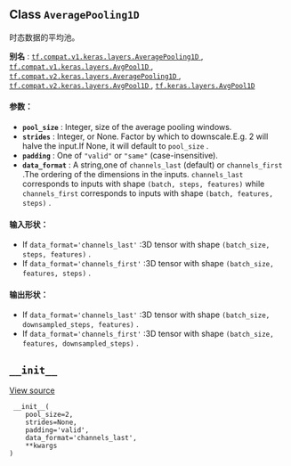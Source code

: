 

## Class  `AveragePooling1D` 
时态数据的平均池。

**别名** : [ `tf.compat.v1.keras.layers.AveragePooling1D` ](/api_docs/python/tf/keras/layers/AveragePooling1D), [ `tf.compat.v1.keras.layers.AvgPool1D` ](/api_docs/python/tf/keras/layers/AveragePooling1D), [ `tf.compat.v2.keras.layers.AveragePooling1D` ](/api_docs/python/tf/keras/layers/AveragePooling1D), [ `tf.compat.v2.keras.layers.AvgPool1D` ](/api_docs/python/tf/keras/layers/AveragePooling1D), [ `tf.keras.layers.AvgPool1D` ](/api_docs/python/tf/keras/layers/AveragePooling1D)

#### 参数：
- **`pool_size`** : Integer, size of the average pooling windows.
- **`strides`** : Integer, or None. Factor by which to downscale.E.g. 2 will halve the input.If None, it will default to  `pool_size` .
- **`padding`** : One of  `"valid"`  or  `"same"`  (case-insensitive).
- **`data_format`** : A string,one of  `channels_last`  (default) or  `channels_first` .The ordering of the dimensions in the inputs. `channels_last`  corresponds to inputs with shape `(batch, steps, features)`  while  `channels_first` corresponds to inputs with shape `(batch, features, steps)` .


#### 输入形状：
- If  `data_format='channels_last'` :3D tensor with shape  `(batch_size, steps, features)` .
- If  `data_format='channels_first'` :3D tensor with shape  `(batch_size, features, steps)` .


#### 输出形状：
- If  `data_format='channels_last'` :3D tensor with shape  `(batch_size, downsampled_steps, features)` .
- If  `data_format='channels_first'` :3D tensor with shape  `(batch_size, features, downsampled_steps)` .


##  `__init__` 
[View source](https://github.com/tensorflow/tensorflow/blob/r2.0/tensorflow/python/keras/layers/pooling.py#L185-L193)

```
 __init__(
    pool_size=2,
    strides=None,
    padding='valid',
    data_format='channels_last',
    **kwargs
)
 
```

